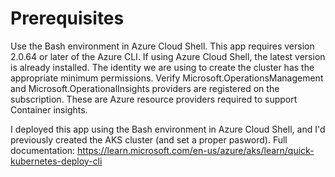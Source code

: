 # Prerequisites
Use the Bash environment in Azure Cloud Shell.
This app requires version 2.0.64 or later of the Azure CLI. If using Azure Cloud Shell, the latest version is already installed.
The identity we are using to create the cluster has the appropriate minimum permissions. 
Verify Microsoft.OperationsManagement and Microsoft.OperationalInsights providers are registered on the subscription. These are Azure resource providers required to support Container insights.

I deployed this app using the Bash environment in Azure Cloud Shell, and I'd previously created the AKS cluster (and set a proper pasword).
Full documentation: https://learn.microsoft.com/en-us/azure/aks/learn/quick-kubernetes-deploy-cli

